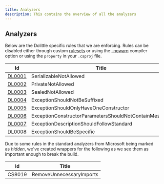 ```yaml
---
title: Analyzers
description: This contains the overview of all the analyzers
---
```

## Analyzers

Below are the Dolittle specific rules that we are enforcing.
Rules can be disabled either through custom [rulesets](https://docs.microsoft.com/en-us/visualstudio/code-quality/how-to-create-a-custom-rule-set) or using the [-nowarn](https://docs.microsoft.com/en-us/dotnet/csharp/language-reference/compiler-options/nowarn-compiler-option) compiler option or using the
[<NoWarn/>](https://docs.microsoft.com/en-us/visualstudio/msbuild/common-msbuild-project-properties?view=vs-2019)
`property` in your `.csproj` file.

| Id | Title |
| -- | ----- |
| [DL0001](./DL0001.md) | SerializableNotAllowed |
| [DL0002](./DL0002.md) | PrivateNotAllowed |
| [DL0003](./DL0003.md) | SealedNotAllowed |
| [DL0004](./DL0004.md) | ExceptionShouldNotBeSuffixed |
| [DL0005](./DL0005.md) | ExceptionShouldOnlyHaveOneConstructor |
| [DL0006](./DL0006.md) | ExceptionConstructorParametersShouldNotContainMessage |
| [DL0007](./DL0007.md) | ExceptionDescriptionShouldFollowStandard |
| [DL0008](./DL0008.md) | ExceptionShouldBeSpecific |

Due to some rules in the standard analyzers from Microsoft being marked as
*hidden*, we've created wrappers for the following as we see them as
important enough to break the build.

| Id | Title |
| -- | ----- |
| CS8019 | RemoveUnnecessaryImports |
